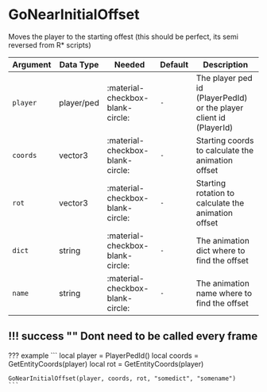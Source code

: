 # GoNearInitialOffset
Moves the player to the starting offest (this should be perfect, its semi reversed from R* scripts)

| Argument | Data Type  | Needed                           | Default | Description                                                        |
|----------|------------|----------------------------------|---------|--------------------------------------------------------------------|
| `player` | player/ped | :material-checkbox-blank-circle: | `-`     | The player ped id (PlayerPedId) or the player client id (PlayerId) |
| `coords` | vector3    | :material-checkbox-blank-circle: | `-`     | Starting coords to calculate the animation offset                  |
| `rot`    | vector3    | :material-checkbox-blank-circle: | `-`     | Starting rotation to calculate the animation offset                |
| `dict`   | string     | :material-checkbox-blank-circle: | `-`     | The animation dict where to find the offset                        |
| `name`   | string     | :material-checkbox-blank-circle: | `-`     | The animation name where to find the offset                        |

!!! success ""
    Dont need to be called every frame
---
??? example
    ```
    local player = PlayerPedId()
    local coords = GetEntityCoords(player)
    local rot = GetEntityCoords(player)

    GoNearInitialOffset(player, coords, rot, "somedict", "somename")
    ```